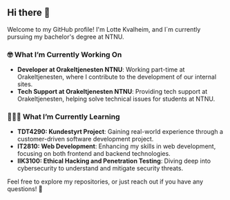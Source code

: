 ## Hi there 👋

Welcome to my GitHub profile! I'm Lotte Kvalheim, and I´m currently pursuing my bachelor's degree at NTNU. 

### 🤓 What I’m Currently Working On
- **Developer at Orakeltjenesten NTNU**: Working part-time at Orakeltjenesten, where I contribute to the development of our internal sites.
- **Tech Support at Orakeltjenesten NTNU**: Providing tech support at Orakeltjenesten, helping solve technical issues for students at NTNU.

### 👩🏼‍🎓 What I’m Currently Learning
- **TDT4290: Kundestyrt Project**: Gaining real-world experience through a customer-driven software development project.
- **IT2810: Web Development**: Enhancing my skills in web development, focusing on both frontend and backend technologies.
- **IIK3100: Ethical Hacking and Penetration Testing**: Diving deep into cybersecurity to understand and mitigate security threats.

Feel free to explore my repositories, or just reach out if you have any questions! 🥳

